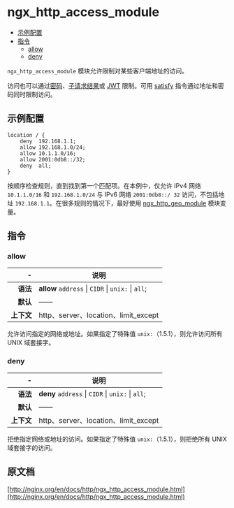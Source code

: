 # ngx_http_access_module

- [示例配置](#example_configuration)
- [指令](#directives)
    - [allow](#allow)
    - [deny](#deny)

`ngx_http_access_module` 模块允许限制对某些客户端地址的访问。

访问也可以通过[密码](ngx_http_auth_basic_module.md)、[子请求结果](ngx_http_auth_request_module.md)或 [JWT](ngx_http_auth_jwt_module.md) 限制。可用 [satisfy](ngx_http_core_module.md#satisfy) 指令通过地址和密码同时限制访问。

<a id="example_configuration"></a>

## 示例配置
```nginx
location / {
    deny  192.168.1.1;
    allow 192.168.1.0/24;
    allow 10.1.1.0/16;
    allow 2001:0db8::/32;
    deny  all;
}
```

按顺序检查规则，直到找到第一个匹配项。在本例中，仅允许 IPv4 网络 `10.1.1.0/16` 和 `192.168.1.0/24` 与 IPv6 网络 `2001:0db8::/ 32` 访问，不包括地址 `192.168.1.1`。在很多规则的情况下，最好使用 [ngx_http_geo_module](ngx_http_geo_module.md) 模块变量。

<a id="directives"></a>

## 指令

### allow

|\-|说明|
|------:|------|
|**语法**|**allow** `address` \| `CIDR` \| `unix:` \| `all`;|
|**默认**|——|
|**上下文**|http、server、location、limit_except|

允许访问指定的网络或地址。如果指定了特殊值 `unix:`（1.5.1），则允许访问所有 UNIX 域套接字。

### deny

|\-|说明|
|------:|------|
|**语法**|**deny** `address` \| `CIDR` \| `unix:` \| `all`;|
|**默认**|——|
|**上下文**|http、server、location、limit_except|

拒绝指定网络或地址的访问。如果指定了特殊值 `unix:`（1.5.1），则拒绝所有 UNIX 域套接字的访问。

## 原文档

[http://nginx.org/en/docs/http/ngx_http_access_module.html](http://nginx.org/en/docs/http/ngx_http_access_module.html)